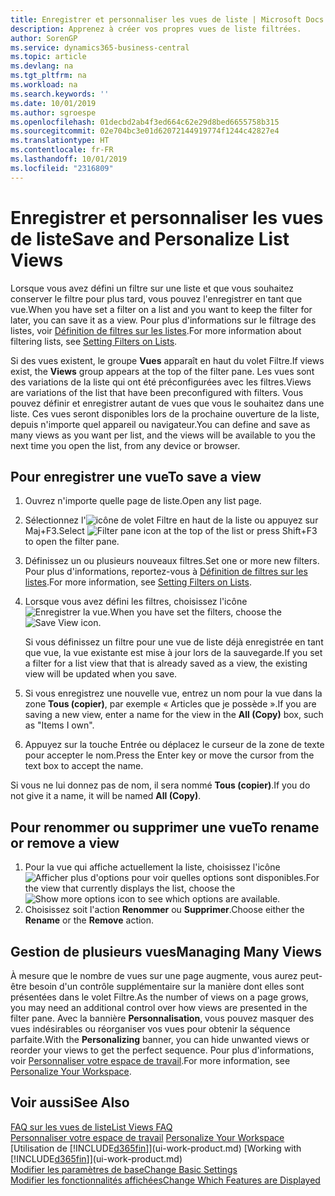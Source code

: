 ```yaml
---
title: Enregistrer et personnaliser les vues de liste | Microsoft Docs
description: Apprenez à créer vos propres vues de liste filtrées.
author: SorenGP
ms.service: dynamics365-business-central
ms.topic: article
ms.devlang: na
ms.tgt_pltfrm: na
ms.workload: na
ms.search.keywords: ''
ms.date: 10/01/2019
ms.author: sgroespe
ms.openlocfilehash: 01decbd2ab4f3ed664c62e29d8bed6655758b315
ms.sourcegitcommit: 02e704bc3e01d62072144919774f1244c42827e4
ms.translationtype: HT
ms.contentlocale: fr-FR
ms.lasthandoff: 10/01/2019
ms.locfileid: "2316809"
---
```

# <a name="save-and-personalize-list-views"></a><span data-ttu-id="89337-103">Enregistrer et personnaliser les vues de liste</span><span class="sxs-lookup"><span data-stu-id="89337-103">Save and Personalize List Views</span></span>
<span data-ttu-id="89337-104">Lorsque vous avez défini un filtre sur une liste et que vous souhaitez conserver le filtre pour plus tard, vous pouvez l'enregistrer en tant que vue.</span><span class="sxs-lookup"><span data-stu-id="89337-104">When you have set a filter on a list and you want to keep the filter for later, you can save it as a view.</span></span> <span data-ttu-id="89337-105">Pour plus d'informations sur le filtrage des listes, voir [Définition de filtres sur les listes](ui-enter-criteria-filters.md#setting-filters-on-lists).</span><span class="sxs-lookup"><span data-stu-id="89337-105">For more information about filtering lists, see [Setting Filters on Lists](ui-enter-criteria-filters.md#setting-filters-on-lists).</span></span>

<span data-ttu-id="89337-106">Si des vues existent, le groupe **Vues** apparaît en haut du volet Filtre.</span><span class="sxs-lookup"><span data-stu-id="89337-106">If views exist, the **Views** group appears at the top of the filter pane.</span></span> <span data-ttu-id="89337-107">Les vues sont des variations de la liste qui ont été préconfigurées avec les filtres.</span><span class="sxs-lookup"><span data-stu-id="89337-107">Views are variations of the list that have been preconfigured with filters.</span></span> <span data-ttu-id="89337-108">Vous pouvez définir et enregistrer autant de vues que vous le souhaitez dans une liste. Ces vues seront disponibles lors de la prochaine ouverture de la liste, depuis n'importe quel appareil ou navigateur.</span><span class="sxs-lookup"><span data-stu-id="89337-108">You can define and save as many views as you want per list, and the views will be available to you the next time you open the list, from any device or browser.</span></span>

## <a name="to-save-a-view"></a><span data-ttu-id="89337-109">Pour enregistrer une vue</span><span class="sxs-lookup"><span data-stu-id="89337-109">To save a view</span></span>
1. <span data-ttu-id="89337-110">Ouvrez n'importe quelle page de liste.</span><span class="sxs-lookup"><span data-stu-id="89337-110">Open any list page.</span></span>
2. <span data-ttu-id="89337-111">Sélectionnez l'![icône de volet Filtre](media/open-filter-pane-icon.png "icône de volet Filtre") en haut de la liste ou appuyez sur Maj+F3.</span><span class="sxs-lookup"><span data-stu-id="89337-111">Select ![Filter pane icon](media/open-filter-pane-icon.png "Filter pane icon") at the top of the list or press Shift+F3 to open the filter pane.</span></span>
3. <span data-ttu-id="89337-112">Définissez un ou plusieurs nouveaux filtres.</span><span class="sxs-lookup"><span data-stu-id="89337-112">Set one or more new filters.</span></span> <span data-ttu-id="89337-113">Pour plus d'informations, reportez-vous à [Définition de filtres sur les listes](ui-enter-criteria-filters.md#setting-filters-on-lists).</span><span class="sxs-lookup"><span data-stu-id="89337-113">For more information, see [Setting Filters on Lists](ui-enter-criteria-filters.md#setting-filters-on-lists).</span></span>
4. <span data-ttu-id="89337-114">Lorsque vous avez défini les filtres, choisissez l'icône ![Enregistrer la vue](media/save_view_icon.png "Enregistrer la vue").</span><span class="sxs-lookup"><span data-stu-id="89337-114">When you have set the filters, choose the ![Save View](media/save_view_icon.png "Save View") icon.</span></span>

    <span data-ttu-id="89337-115">Si vous définissez un filtre pour une vue de liste déjà enregistrée en tant que vue, la vue existante est mise à jour lors de la sauvegarde.</span><span class="sxs-lookup"><span data-stu-id="89337-115">If you set a filter for a list view that that is already saved as a view, the existing view will be updated when you save.</span></span>
5. <span data-ttu-id="89337-116">Si vous enregistrez une nouvelle vue, entrez un nom pour la vue dans la zone **Tous (copier)**, par exemple « Articles que je possède ».</span><span class="sxs-lookup"><span data-stu-id="89337-116">If you are saving a new view, enter a name for the view in the **All (Copy)** box, such as "Items I own".</span></span>
6. <span data-ttu-id="89337-117">Appuyez sur la touche Entrée ou déplacez le curseur de la zone de texte pour accepter le nom.</span><span class="sxs-lookup"><span data-stu-id="89337-117">Press the Enter key or move the cursor from the text box to accept the name.</span></span>

<span data-ttu-id="89337-118">Si vous ne lui donnez pas de nom, il sera nommé **Tous (copier)**.</span><span class="sxs-lookup"><span data-stu-id="89337-118">If you do not give it a name, it will be named **All (Copy)**.</span></span>

## <a name="to-rename-or-remove-a-view"></a><span data-ttu-id="89337-119">Pour renommer ou supprimer une vue</span><span class="sxs-lookup"><span data-stu-id="89337-119">To rename or remove a view</span></span>
1. <span data-ttu-id="89337-120">Pour la vue qui affiche actuellement la liste, choisissez l'icône ![Afficher plus d'options](media/show-more-options-icon.png "Afficher plus d'options") pour voir quelles options sont disponibles.</span><span class="sxs-lookup"><span data-stu-id="89337-120">For the view that currently displays the list, choose the ![Show more options](media/show-more-options-icon.png "Show more options") icon to see which options are available.</span></span>
2. <span data-ttu-id="89337-121">Choisissez soit l'action **Renommer** ou **Supprimer**.</span><span class="sxs-lookup"><span data-stu-id="89337-121">Choose either the **Rename** or the **Remove** action.</span></span>

## <a name="managing-many-views"></a><span data-ttu-id="89337-122">Gestion de plusieurs vues</span><span class="sxs-lookup"><span data-stu-id="89337-122">Managing Many Views</span></span>
<span data-ttu-id="89337-123">À mesure que le nombre de vues sur une page augmente, vous aurez peut-être besoin d'un contrôle supplémentaire sur la manière dont elles sont présentées dans le volet Filtre.</span><span class="sxs-lookup"><span data-stu-id="89337-123">As the number of views on a page grows, you may need an additional control over how views are presented in the filter pane.</span></span> <span data-ttu-id="89337-124">Avec la bannière **Personnalisation**, vous pouvez masquer des vues indésirables ou réorganiser vos vues pour obtenir la séquence parfaite.</span><span class="sxs-lookup"><span data-stu-id="89337-124">With the **Personalizing** banner, you can hide unwanted views or reorder your views to get the perfect sequence.</span></span> <span data-ttu-id="89337-125">Pour plus d'informations, voir [Personnaliser votre espace de travail](ui-personalization-user.md).</span><span class="sxs-lookup"><span data-stu-id="89337-125">For more information, see [Personalize Your Workspace](ui-personalization-user.md).</span></span>

## <a name="see-also"></a><span data-ttu-id="89337-126">Voir aussi</span><span class="sxs-lookup"><span data-stu-id="89337-126">See Also</span></span>
[<span data-ttu-id="89337-127">FAQ sur les vues de liste</span><span class="sxs-lookup"><span data-stu-id="89337-127">List Views FAQ</span></span>](ui-views-faq.md)  
<span data-ttu-id="89337-128">[Personnaliser votre espace de travail](ui-personalization-user.md)  </span><span class="sxs-lookup"><span data-stu-id="89337-128">[Personalize Your Workspace](ui-personalization-user.md)  </span></span>  
<span data-ttu-id="89337-129">[Utilisation de [!INCLUDE[d365fin](includes/d365fin_md.md)]](ui-work-product.md)  </span><span class="sxs-lookup"><span data-stu-id="89337-129">[Working with [!INCLUDE[d365fin](includes/d365fin_md.md)]](ui-work-product.md)  </span></span>  
[<span data-ttu-id="89337-130">Modifier les paramètres de base</span><span class="sxs-lookup"><span data-stu-id="89337-130">Change Basic Settings</span></span>](ui-change-basic-settings.md)  
[<span data-ttu-id="89337-131">Modifier les fonctionnalités affichées</span><span class="sxs-lookup"><span data-stu-id="89337-131">Change Which Features are Displayed</span></span>](ui-experiences.md)  
